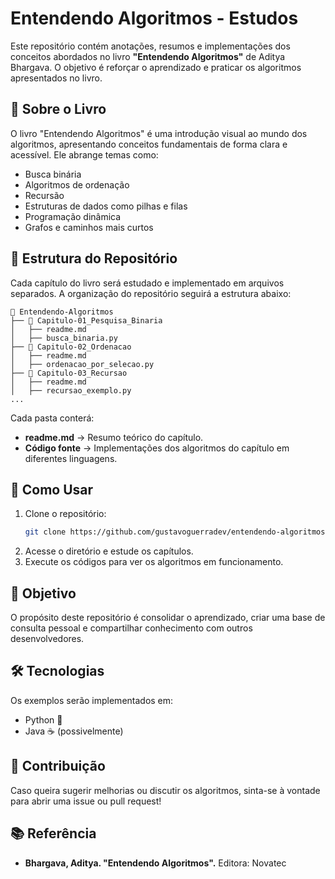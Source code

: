 # Entendendo Algoritmos - Estudos

Este repositório contém anotações, resumos e implementações dos conceitos abordados no livro **"Entendendo Algoritmos"** de Aditya Bhargava. O objetivo é reforçar o aprendizado e praticar os algoritmos apresentados no livro.

## 📖 Sobre o Livro
O livro "Entendendo Algoritmos" é uma introdução visual ao mundo dos algoritmos, apresentando conceitos fundamentais de forma clara e acessível. Ele abrange temas como:
- Busca binária
- Algoritmos de ordenação
- Recursão
- Estruturas de dados como pilhas e filas
- Programação dinâmica
- Grafos e caminhos mais curtos

## 📂 Estrutura do Repositório
Cada capítulo do livro será estudado e implementado em arquivos separados. A organização do repositório seguirá a estrutura abaixo:

```
📂 Entendendo-Algoritmos
├── 📂 Capitulo-01_Pesquisa_Binaria
│   ├── readme.md
│   ├── busca_binaria.py
├── 📂 Capitulo-02_Ordenacao
│   ├── readme.md
│   ├── ordenacao_por_selecao.py
├── 📂 Capitulo-03_Recursao
│   ├── readme.md
│   ├── recursao_exemplo.py
...
```

Cada pasta conterá:
- **readme.md** → Resumo teórico do capítulo.
- **Código fonte** → Implementações dos algoritmos do capítulo em diferentes linguagens.

## 🚀 Como Usar
1. Clone o repositório:
   ```sh
   git clone https://github.com/gustavoguerradev/entendendo-algoritmos.git
   ```
2. Acesse o diretório e estude os capítulos.
3. Execute os códigos para ver os algoritmos em funcionamento.

## 📌 Objetivo
O propósito deste repositório é consolidar o aprendizado, criar uma base de consulta pessoal e compartilhar conhecimento com outros desenvolvedores.

## 🛠 Tecnologias
Os exemplos serão implementados em:
- Python 🐍
- Java ☕ (possivelmente)

## 🤝 Contribuição
Caso queira sugerir melhorias ou discutir os algoritmos, sinta-se à vontade para abrir uma issue ou pull request!

## 📚 Referência
- **Bhargava, Aditya. "Entendendo Algoritmos".** Editora: Novatec



